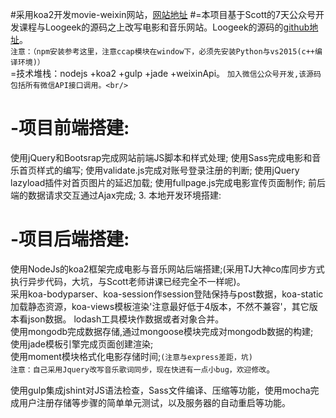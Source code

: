 #采用koa2开发movie-weixin网站，[网站地址](http://dahaimovie.tunnel.qydev.com)
#=本项目基于Scott的7天公众号开发课程与Loogeek的源码之上改写电影和音乐网站。Loogeek的源码的[github地址](https://github.com/Loogeek/douban_Website)。<br/>
`注意：（npm安装参考这里，注意ccap模块在window下，必须先安装Python与vs2015(c++编译环境)）`
<br/>=技术堆栈：nodejs +koa2 +gulp +jade +weixinApi。
`加入微信公众号开发,该源码包括所有微信API接口调用。<br/>`

# -项目前端搭建:<br>

使用jQuery和Bootsrap完成网站前端JS脚本和样式处理; 使用Sass完成电影和音乐首页样式的编写; 使用validate.js完成对账号登录注册的判断; 使用jQuery lazyload插件对首页图片的延迟加载; 使用fullpage.js完成电影宣传页面制作; 前后端的数据请求交互通过Ajax完成; 3. 本地开发环境搭建:


# -项目后端搭建:<br>
使用NodeJs的koa2框架完成电影与音乐网站后端搭建;(采用TJ大神co库同步方式执行异步代码，大坑，与Scott老师讲课已经完全不一样呢)。<br/>
采用koa-bodyparser、koa-session作session登陆保持与post数据，koa-static加载静态资源，koa-views模板渲染'注意最好低于4版本，不然不兼容'，其它版本看json数据。
lodash工具模块作数据或者对象合并。<br/>
使用mongodb完成数据存储,通过mongoose模块完成对mongodb数据的构建; <br/>
使用jade模板引擎完成页面创建渲染; <br>
使用moment模块格式化电影存储时间;`(注意与express差距，坑)` <br>
`注意：自己采用Jquery改写音乐歌词同步，现在快进有一点小bug，欢迎修改`。 <br>

使用gulp集成jshint对JS语法检查，Sass文件编译、压缩等功能，使用mocha完成用户注册存储等步骤的简单单元测试，以及服务器的自动重启等功能。<br>

